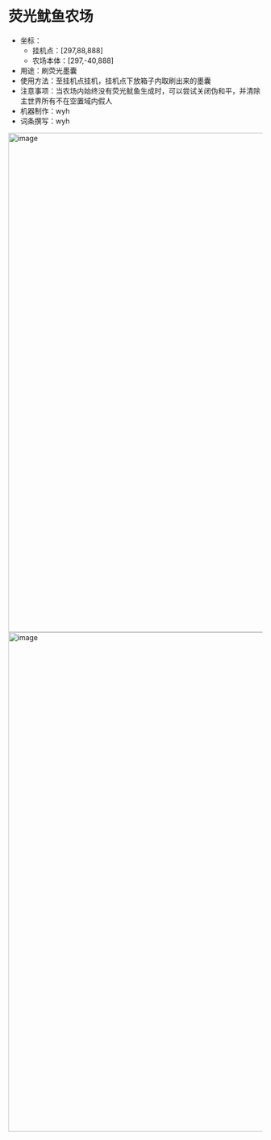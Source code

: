 # 荧光鱿鱼农场
- 坐标：
  - 挂机点：[297,88,888]
  - 农场本体：[297,-40,888]
- 用途：刷荧光墨囊
- 使用方法：至挂机点挂机，挂机点下放箱子内取刷出来的墨囊
- 注意事项：当农场内始终没有荧光鱿鱼生成时，可以尝试关闭伪和平，并清除主世界所有不在空置域内假人
- 机器制作：wyh
- 词条撰写：wyh
<img width="1920" height="991" alt="image" src="https://github.com/user-attachments/assets/095d3446-8bef-4c29-bcb2-496aa848c816" />
<img width="1920" height="991" alt="image" src="https://github.com/user-attachments/assets/03dde798-6b87-4ae5-9147-851c55ec0728" />

